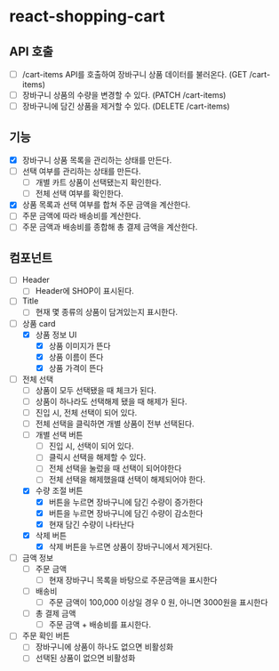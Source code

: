 # react-shopping-cart

## API 호출

- [ ] /cart-items API를 호출하여 장바구니 상품 데이터를 불러온다. (GET /cart-items)
- [ ] 장바구니 상품의 수량을 변경할 수 있다. (PATCH /cart-items)
- [ ] 장바구니에 담긴 상품을 제거할 수 있다. (DELETE /cart-items)

## 기능

- [x] 장바구니 상품 목록을 관리하는 상태를 만든다.
- [ ] 선택 여부를 관리하는 상태를 만든다.
  - [ ] 개별 카트 상품이 선택됐는지 확인한다.
  - [ ] 전체 선택 여부를 확인한다.
- [x] 상품 목록과 선택 여부를 합쳐 주문 금액을 계산한다.
- [ ] 주문 금액에 따라 배송비를 계산한다.
- [ ] 주문 금액과 배송비를 종합해 총 결제 금액을 계산한다.

## 컴포넌트

- [ ] Header
  - [ ] Header에 SHOP이 표시된다.
- [ ] Title
  - [ ] 현재 몇 종류의 상품이 담겨있는지 표시한다.
- [ ] 상품 card
  - [x] 상품 정보 UI
    - [x] 상품 이미지가 뜬다
    - [x] 상품 이름이 뜬다
    - [x] 상품 가격이 뜬다
- [ ] 전체 선택
  - [ ] 상품이 모두 선택됐을 때 체크가 된다.
  - [ ] 상품이 하나라도 선택해제 됐을 때 해제가 된다.
  - [ ] 진입 시, 전체 선택이 되어 있다.
  - [ ] 전체 선택을 클릭하면 개별 상품이 전부 선택된다.
  - [ ] 개별 선택 버튼
    - [ ] 진입 시, 선택이 되어 있다.
    - [ ] 클릭시 선택을 해제할 수 있다.
    - [ ] 전체 선택을 눌렀을 때 선택이 되어야한다
    - [ ] 전체 선택을 해제했을떄 선택이 해제되어야 한다.
  - [x] 수량 조절 버튼
    - [x] 버튼을 누르면 장바구니에 담긴 수량이 증가한다
    - [x] 버튼을 누르면 장바구니에 담긴 수량이 감소한다
    - [x] 현재 담긴 수량이 나타난다
  - [x] 삭제 버튼
    - [x] 삭제 버튼을 누르면 상품이 장바구니에서 제거된다.
- [ ] 금액 정보
  - [ ] 주문 금액
    - [ ] 현재 장바구니 목록을 바탕으로 주문금액을 표시한다
  - [ ] 배송비
    - [ ] 주문 금액이 100,000 이상일 경우 0 원, 아니면 3000원을 표시한다
  - [ ] 총 결제 금액
    - [ ] 주문 금액 + 배송비를 표시한다.
- [ ] 주문 확인 버튼
  - [ ] 장바구니에 상품이 하나도 없으면 비활성화
  - [ ] 선택된 상품이 없으면 비활성화
